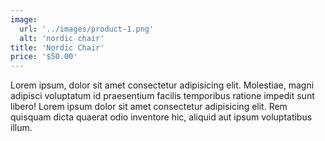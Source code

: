 ```yaml
---
image: 
  url: '../images/product-1.png'
  alt: 'nordic chair'
title: 'Nordic Chair'
price: '$50.00'
---
```


Lorem ipsum, dolor sit amet consectetur adipisicing elit. Molestiae, magni adipisci voluptatum id praesentium facilis temporibus ratione impedit sunt libero!
Lorem ipsum dolor sit amet consectetur adipisicing elit. Rem quisquam dicta quaerat odio inventore hic, aliquid aut ipsum voluptatibus illum.
